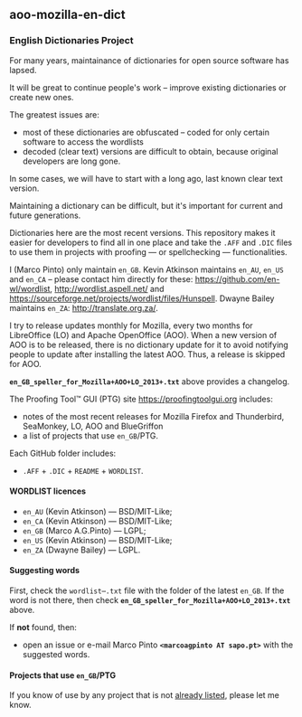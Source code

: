 ## aoo-mozilla-en-dict

### English Dictionaries Project

For many years, maintainance of dictionaries for open source software has lapsed.

It will be great to continue people's work – improve existing dictionaries or create new ones.

The greatest issues are: 

* most of these dictionaries are obfuscated – coded for only certain software to access the wordlists
* decoded (clear text) versions are difficult to obtain, because original developers are long gone.

In some cases, we will have to start with a long ago, last known clear text version.

Maintaining a dictionary can be difficult, but it's important for current and future generations.

Dictionaries here are the most recent versions. This repository makes it easier for developers to find all in one place and take the `.AFF` and `.DIC` files to use them in projects with proofing — or spellchecking — functionalities.

I (Marco Pinto) only maintain `en_GB`. Kevin Atkinson maintains `en_AU`, `en_US` and `en_CA` – please contact him directly for these: <https://github.com/en-wl/wordlist>, <http://wordlist.aspell.net/> and <https://sourceforge.net/projects/wordlist/files/Hunspell>. Dwayne Bailey maintains `en_ZA`: <http://translate.org.za/>.

I try to release updates monthly for Mozilla, every two months for LibreOffice (LO) and Apache OpenOffice (AOO). When a new version of AOO is to be released, there is no dictionary update for it to avoid notifying people to update after installing the latest AOO. Thus, a release is skipped for AOO.

<B>`en_GB_speller_for_Mozilla+AOO+LO_2013+.txt`</B> above provides a changelog.

The Proofing Tool™ GUI (PTG) site <https://proofingtoolgui.org> includes: 

* notes of the most recent releases for Mozilla Firefox and Thunderbird, SeaMonkey, LO, AOO and BlueGriffon
* a list of projects that use `en_GB`/PTG.

Each GitHub folder includes:

* `.AFF` + `.DIC` + `README` + `WORDLIST`.  
  
#### WORDLIST licences

* `en_AU` (Kevin Atkinson) — BSD/MIT-Like;
* `en_CA` (Kevin Atkinson) — BSD/MIT-Like;
* `en_GB` (Marco A.G.Pinto) — LGPL;
* `en_US` (Kevin Atkinson) — BSD/MIT-Like;
* `en_ZA` (Dwayne Bailey) — LGPL.   

#### Suggesting words

First, check the `wordlist⋯.txt` file with the folder of the latest `en_GB`. If the word is not there, then check <B>`en_GB_speller_for_Mozilla+AOO+LO_2013+.txt`</B> above. 

If <B>not</B> found, then:

* open an issue or e-mail Marco Pinto <B>`<marcoagpinto AT sapo.pt>`</B> with the suggested words.

#### Projects that use `en_GB`/PTG

If you know of use by any project that is not [already listed](https://proofingtoolgui.org/where.html), please let me know.
